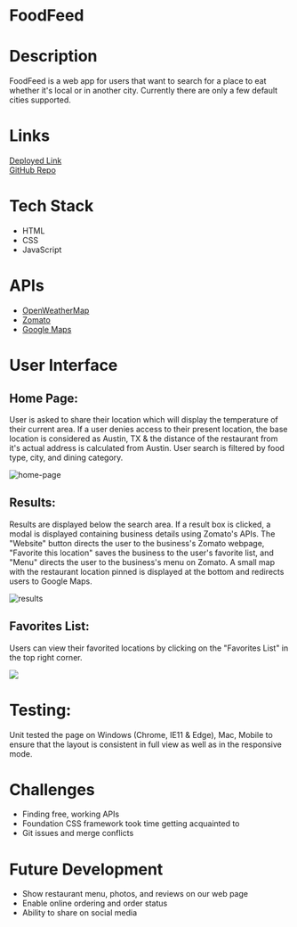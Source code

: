 # FoodFeed

<h1>Description</h1>
<p>FoodFeed is a web app for users that want to search for a place to eat whether it's local or in another city. Currently there are only a few default cities supported.</p>

<h1>Links</h1>
<a href="https://arti-karnik.github.io/FoodFeed/" target="_blank">Deployed Link<a>
<br>
<a href="https://github.com/arti-karnik/FoodFeed" target="_blank">GitHub Repo<a>

<h1>Tech Stack</h1>
<ul>
    <li>HTML</li>
    <li>CSS</li>
    <li>JavaScript</li>
</ul>

<h1>APIs</h1>
<ul>
    <li><a href="https://openweathermap.org/api" target="_blank">OpenWeatherMap</a></li>
    <li><a href="https://developers.zomato.com/api" target="_blank">Zomato</a></li>
    <li><a href="https://developers.google.com/maps" target="_blank">Google Maps</a></li>
</ul>

<h1>User Interface</h1>
<h2>Home Page:</h2>
<p>User is asked to share their location which will display the temperature of their current area. If a user denies access to their present location, the base location is considered as Austin, TX & the distance of the restaurant from it's actual address is calculated from Austin. User search is filtered by food type, city, and dining category.</p>

![home-page](https://user-images.githubusercontent.com/72889560/107466505-c356aa00-6b29-11eb-8871-3b82b51e145e.gif)


<h2>Results:</h2>
<p>Results are displayed below the search area. If a result box is clicked, a modal is displayed containing business details using Zomato's APIs. The "Website" button directs the user to the business's Zomato webpage, "Favorite this location" saves the business to the user's favorite list, and "Menu" directs the user to the business's menu on Zomato. A small map with the restaurant location pinned is displayed at the bottom and redirects users to Google Maps.

![results](https://user-images.githubusercontent.com/72889560/107467202-2ac12980-6b2b-11eb-887f-5aa165bf5528.gif)


<h2>Favorites List:</h2>
<p>Users can view their favorited locations by clicking on the "Favorites List" in the top right corner.</p>
<img src="./Assets/images/SS3.png">

<h1>Testing:</h1>
<p>Unit tested the page on Windows (Chrome, IE11 & Edge), Mac, Mobile to ensure that the layout is consistent in full view as well as in the responsive mode.</p>

<h1>Challenges</h1>
<ul>
    <li>Finding free, working APIs</li>
    <li>Foundation CSS framework took time getting acquainted to</li>
    <li>Git issues and merge conflicts</li>
</ul>

<h1>Future Development</h1>
<ul>
    <li>Show restaurant menu, photos, and reviews on our web page</li>
    <li>Enable online ordering and order status</li>
    <li>Ability to share on social media</li>
</ul>
